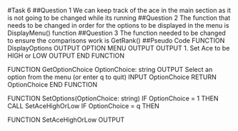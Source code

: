 #Task 6
##Question 1
We can keep track of the ace in the main section as it is not going to be changed while its running
##Question 2
The function that needs to be changed in order for the options to be displayed in the menu is DisplayMenu() function
##Question 3
The function needed to be changed to ensure the comparisons work is GetRank()
##Pseudo Code
FUNCTION DisplayOptions
   OUTPUT OPTION MENU
   OUTPUT
   OUTPUT 1. Set Ace to be HIGH or LOW
   OUTPUT
END FUNCTION

FUNCTION GetOptionChoice
   OptionChoice: string
   OUTPUT Select an option from the menu (or enter q to quit)
   INPUT OptionChoice
RETURN OptionChoice
END FUNCTION

FUNCTION SetOptions(OptionChoice: string)
   IF OptionChoice = 1 THEN
      CALL SetAceHighOrLow
   IF OptionChoice = q THEN
      
FUNCTION SetAceHighOrLow
   OUTPUT  
